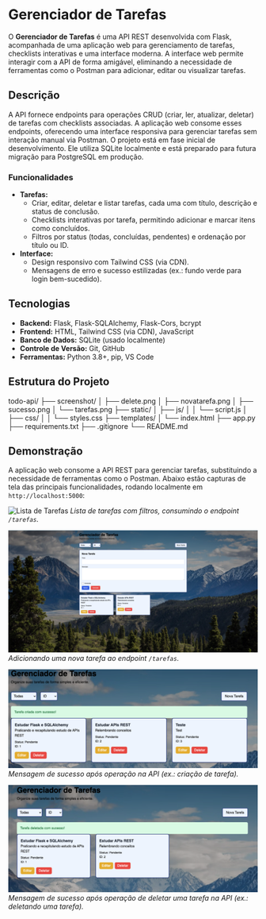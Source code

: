 # Gerenciador de Tarefas

O **Gerenciador de Tarefas** é uma API REST desenvolvida com Flask, acompanhada de uma aplicação web para gerenciamento de tarefas, checklists interativas e uma interface moderna. A interface web permite interagir com a API de forma amigável, eliminando a necessidade de ferramentas como o Postman para adicionar, editar ou visualizar tarefas.

## Descrição

A API fornece endpoints para operações CRUD (criar, ler, atualizar, deletar) de tarefas com checklists associadas. A aplicação web consome esses endpoints, oferecendo uma interface responsiva para gerenciar tarefas sem interação manual via Postman. O projeto está em fase inicial de desenvolvimento. Ele utiliza SQLite localmente e está preparado para futura migração para PostgreSQL em produção.

### Funcionalidades
- **Tarefas:**
  - Criar, editar, deletar e listar tarefas, cada uma com título, descrição e status de conclusão.
  - Checklists interativas por tarefa, permitindo adicionar e marcar itens como concluídos.
  - Filtros por status (todas, concluídas, pendentes) e ordenação por título ou ID.
- **Interface:**
  - Design responsivo com Tailwind CSS (via CDN).
  - Mensagens de erro e sucesso estilizadas (ex.: fundo verde para login bem-sucedido).

## Tecnologias
- **Backend:** Flask, Flask-SQLAlchemy, Flask-Cors, bcrypt
- **Frontend:** HTML, Tailwind CSS (via CDN), JavaScript
- **Banco de Dados:** SQLite (usado localmente)
- **Controle de Versão:** Git, GitHub
- **Ferramentas:** Python 3.8+, pip, VS Code

## Estrutura do Projeto
todo-api/
├── screenshot/
│   ├── delete.png
│   ├── novatarefa.png
│   ├── sucesso.png
│   └── tarefas.png
├── static/
│   ├── js/
│   │   └── script.js
│   ├── css/
│   │   └── styles.css
├── templates/
│   └── index.html
├── app.py
├── requirements.txt
├── .gitignore
└── README.md

## Demonstração

A aplicação web consome a API REST para gerenciar tarefas, substituindo a necessidade de ferramentas como o Postman. Abaixo estão capturas de tela das principais funcionalidades, rodando localmente em `http://localhost:5000`:

![Lista de Tarefas](screenshots/tarefas.png)
*Lista de tarefas com filtros, consumindo o endpoint `/tarefas`.*

![Lista de Tarefas](screenshots/novatarefa.png)
*Adicionando uma nova tarefa ao endpoint `/tarefas`.*

![Mensagem de Sucesso](screenshots/sucesso.png)
*Mensagem de sucesso após operação na API (ex.: criação de tarefa).*

![Mensagem de delete](screenshots/delete.png)
*Mensagem de sucesso após operação de deletar uma tarefa na API (ex.: deletando uma tarefa).*
